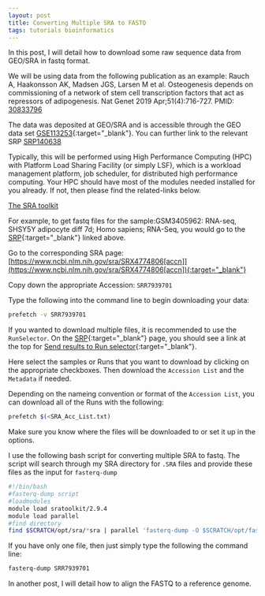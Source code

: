 ```yaml
---
layout: post
title: Converting Multiple SRA to FASTQ
tags: tutorials bioinformatics
---
```


In this post, I will detail how to download some raw sequence data from GEO/SRA in fastq format.

We will be using data from the following publication as an example:
Rauch A, Haakonsson AK, Madsen JGS, Larsen M et al. Osteogenesis depends on commissioning of a network of stem cell transcription factors that act as repressors of adipogenesis. Nat Genet 2019 Apr;51(4):716-727. PMID: [30833796](https://pubmed.ncbi.nlm.nih.gov/30833796/)

The data was deposited at GEO/SRA and is accessible through the GEO data set [GSE113253](https://www.ncbi.nlm.nih.gov/geo/query/acc.cgi?acc=GSE113253){:target="_blank"}. You can further link to the relevant SRP [SRP140638](https://www.ncbi.nlm.nih.gov/sra?term=SRP140638)

Typically, this will be performed using High Performance Computing (HPC) with Platform Load Sharing Facility (or simply LSF), which is a workload management platform, job scheduler, for distributed high performance computing. Your HPC should have most of the modules needed installed for you already. If not, then please find the related-links below. 


[The SRA toolkit](https://github.com/ncbi/sra-tools)

For example, to get fastq files for the sample:GSM3405962: RNA-seq, SHSY5Y adipocyte diff 7d; Homo sapiens; RNA-Seq, you would go to the [SRP](https://www.ncbi.nlm.nih.gov/sra?term=SRP140638){:target="_blank"} linked above. 

Go to the corresponding SRA page: [https://www.ncbi.nlm.nih.gov/sra/SRX4774806[accn]](https://www.ncbi.nlm.nih.gov/sra/SRX4774806[accn]){:target="_blank"}

Copy down the appropriate Accession: `SRR7939701`

Type the following into the command line to begin downloading your data:

``` sh
prefetch -v SRR7939701
```

If you wanted to download multiple files, it is recommended to use the `RunSelector`. On the [SRP](https://www.ncbi.nlm.nih.gov/sra?term=SRP140638){:target="_blank"} page, you should see a link at the top for [Send results to Run selector](https://www.ncbi.nlm.nih.gov/Traces/study/?WebEnv=MCID_5f3a99e644419764265753ed&query_key=1){:target="_blank"}.

Here select the samples or Runs that you want to download by clicking on the appropriate checkboxes. Then download the `Accession List` and the `Metadata` if needed.

Depending on the nameing convention or format of the `Accession List`, you can download all of the Runs with the following:
``` sh
prefetch $(<SRA_Acc_List.txt)
```

Make sure you know where the files will be downloaded to or set it up in the options.

I use the following bash script for converting multiple SRA to fastq. The script will search through my SRA directory for `.SRA` files and provide these files as the input for `fasterq-dump`

``` sh
#!/bin/bash
#fasterq-dump script
#loadmodules
module load sratoolkit/2.9.4
module load parallel
#find directory
find $SCRATCH/opt/sra/*sra | parallel 'fasterq-dump -O $SCRATCH/opt/fastq {}'
```

If you have only one file, then just simply type the following the command line:

``` sh
fasterq-dump SRR7939701
```

In another post, I will detail how to align the FASTQ to a reference genome. 
